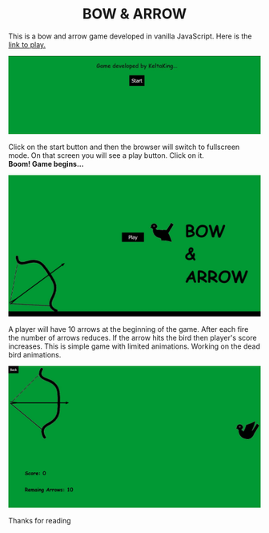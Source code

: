 <h1 align="center"><b>BOW & ARROW</b></h1>
<p>This is a bow and arrow game developed in vanilla JavaScript. Here is the <a href="https://kelta-king.github.io/MySecondJsGame/">link to play.</a>
</p>
<img src="https://github.com/Kelta-King/MySecondJsGame/blob/master/img/Front.JPG">
<p>
Click on the start button and then the browser will switch to fullscreen mode. On that screen you will see a play button. Click on it.
<br><b>Boom! Game begins...</b>
</p>
<img src="https://github.com/Kelta-King/MySecondJsGame/blob/master/img/Play.JPG">
<p>
A player will have 10 arrows at the beginning of the game. After each fire the number of arrows reduces. If the arrow hits the bird then player's score increases. This is simple game with limited animations. Working on the dead bird animations.<br>
</p>
<img src="https://github.com/Kelta-King/MySecondJsGame/blob/master/img/Game.JPG">
<p>Thanks for reading</p>
